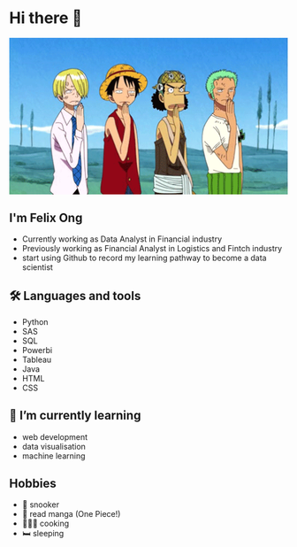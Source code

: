 # Hi there 👋

<div align="center">
<img hight="300" width="700" alt="GIF" align="center" src="https://github.com/davidjin7/davidjin7/blob/main/one_piece%20gif.gif">
</div>

## I'm Felix Ong 
  - Currently working as Data Analyst in Financial industry
  - Previously working as Financial Analyst in Logistics and Fintch industry
  - start using Github to record my learning pathway to become a data scientist

## 🛠 Languages and tools     
  - Python
  - SAS
  - SQL
  - Powerbi
  - Tableau
  - Java
  - HTML
  - CSS


## 🌱 I’m currently learning              
  - web development
  - data visualisation
  - machine learning 

## Hobbies 
  - 🎱 snooker
  - 📙 read manga (One Piece!) 
  - 👨🏻‍🍳 cooking
  - 🛏 sleeping
    
    


